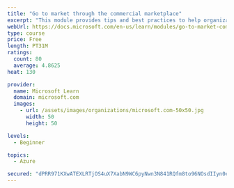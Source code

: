 ```yaml
---
title: "Go to market through the commercial marketplace"
excerpt: "This module provides tips and best practices to help organizations create their business plan for success in the commercial marketplace"
webUrl: https://docs.microsoft.com/en-us/learn/modules/go-to-market-commercial-marketplace/
type: course
price: Free
length: PT31M
ratings:
  count: 80
  average: 4.8625
heat: 130

provider:
  name: Microsoft Learn
  domain: microsoft.com
  images:
    - url: /assets/images/organizations/microsoft.com-50x50.jpg
      width: 50
      height: 50

levels:
  - Beginner

topics:
  - Azure

secured: "dPRR971KXwATEXLRTjOS4uX7XabN9WC6pyNwn3N841RQfm8to96NOsdIIyn0enO7fZKr4TifKijvy32ap0YW2KLTSOm+6gzbX0T3xaUth5HAaktzKDYZi7/4KbRmkYEC7rsgc2vwB0kZwJmYLrLn1/wUtNEIjaLh0rhZnY3RjJfDGxYWH6pQEWdanGTeBA/YcN+xMxwSoHaA9dqouOurIxNtJjKQK3fpAfBEKf6MEVN90g6eczLHyyPCkSgZ2vOJ9D3tCXqljthilHli9+sC4iRU+fhSwL9rxgnCqdxJp77QdC+nJkxNytXKWAn7QUzwCjo6P6jcLJzuH5zYdkNu3p05CObRXRBiS0RdWO1wm+3DCx/rEjHuYg2XPNW4O/I4hP/WIWZoRLe6ZsLBNHQB4NQEEBKvfwpHt9KLdQSgIg0=;iJJiRAP2V9P3I5g7k7nQMA=="
---
```


